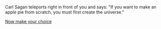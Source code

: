 Carl Sagan teleports right in front of you and says:
  "If you want to make an apple pie from scratch,
   you must first create the universe."

[Now make your choice](../time-machine.md)
